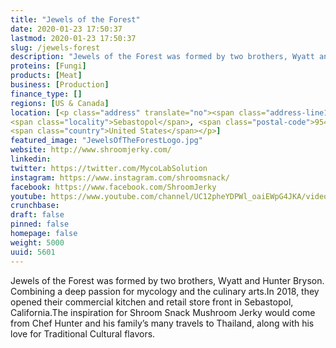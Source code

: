```yaml
---
title: "Jewels of the Forest"
date: 2020-01-23 17:50:37
lastmod: 2020-01-23 17:50:37
slug: /jewels-forest
description: "Jewels of the Forest was formed by two brothers, Wyatt and Hunter Bryson. Combining a deep passion for mycology and the culinary arts.In 2018, they opened their commercial kitchen and retail store front in Sebastopol, California.The inspiration for Shroom Snack Mushroom Jerky would come from Chef Hunter and his family’s many travels to Thailand, along with his love for Traditional Cultural flavors."
proteins: [Fungi]
products: [Meat]
business: [Production]
finance_type: []
regions: [US & Canada]
location: [<p class="address" translate="no"><span class="address-line1">Pleasant Hill Avenue North</span><br>
<span class="locality">Sebastopol</span>, <span class="postal-code">95472</span><br>
<span class="country">United States</span></p>]
featured_image: "JewelsOfTheForestLogo.jpg"
website: http://www.shroomjerky.com/
linkedin: 
twitter: https://twitter.com/MycoLabSolution
instagram: https://www.instagram.com/shroomsnack/
facebook: https://www.facebook.com/ShroomJerky
youtube: https://www.youtube.com/channel/UC12pheYDPWl_oaiEWpG4JKA/videos
crunchbase: 
draft: false
pinned: false
homepage: false
weight: 5000
uuid: 5601
---
```

Jewels of the Forest was formed by two brothers, Wyatt and Hunter Bryson. Combining a deep passion for mycology and the culinary arts.In 2018, they opened their commercial kitchen and retail store front in Sebastopol, California.The inspiration for Shroom Snack Mushroom Jerky would come from Chef Hunter and his family’s many travels to Thailand, along with his love for Traditional Cultural flavors.
